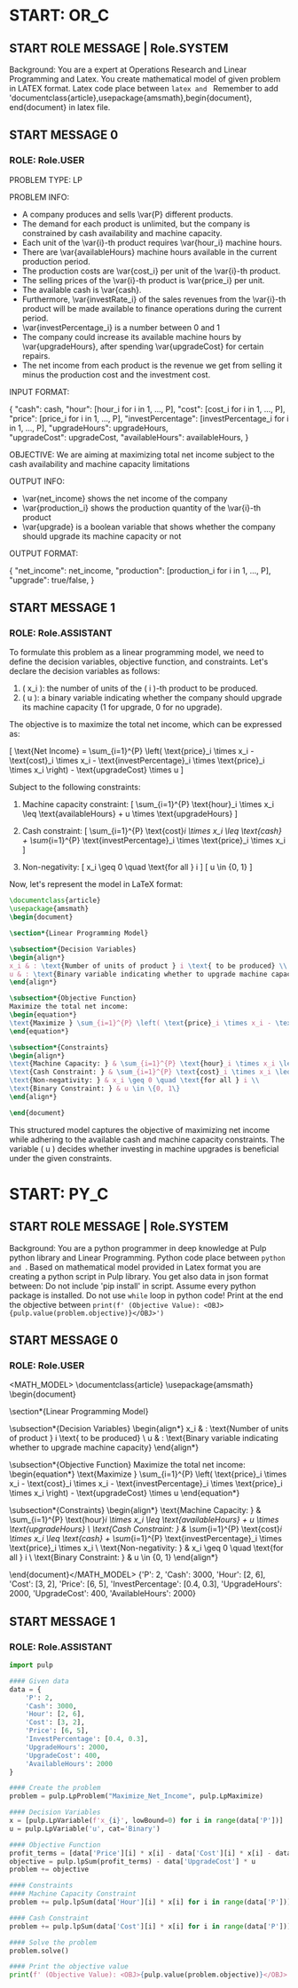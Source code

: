 # START: OR_C 
## START ROLE MESSAGE | Role.SYSTEM 
Background: You are a expert at Operations Research and Linear Programming and Latex. You create mathematical model of given problem in LATEX format. Latex code place between ```latex and ``` Remember to add 'documentclass{article},usepackage{amsmath},begin{document}, end{document} in latex file. 
## START MESSAGE 0 
### ROLE: Role.USER
<DESCRIPTION>
PROBLEM TYPE: LP

PROBLEM INFO: 

- A company produces and sells \var{P} different products. 
- The demand for each product is unlimited, but the company is constrained by cash availability and machine capacity.
- Each unit of the \var{i}-th product requires \var{hour_i} machine hours.
- There are \var{availableHours} machine hours available in the current production period.
- The production costs are \var{cost_i} per unit of the \var{i}-th product.
- The selling prices of the \var{i}-th product is \var{price_i} per unit.
- The available cash is \var{cash}.
- Furthermore, \var{investRate_i} of the sales revenues from the \var{i}-th product will be made available to finance operations during the current period.
- \var{investPercentage_i} is a number between 0 and 1
- The company could increase its available machine hours by \var{upgradeHours}, after spending \var{upgradeCost} for certain repairs. 
- The net income from each product is the revenue we get from selling it minus the production cost and the investment cost.

INPUT FORMAT:

{
    "cash": cash,
    "hour": [hour_i for i in 1, ..., P],
    "cost": [cost_i for i in 1, ..., P],
    "price": [price_i for i in 1, ..., P],
    "investPercentage": [investPercentage_i for i in 1, ..., P],
    "upgradeHours": upgradeHours,   
    "upgradeCost": upgradeCost,
    "availableHours": availableHours,
}

OBJECTIVE: We are aiming at maximizing total net income subject to the cash availability and machine capacity limitations

OUTPUT INFO:

- \var{net_income} shows the net income of the company
- \var{production_i} shows the production quantity of the \var{i}-th product
- \var{upgrade} is a boolean variable that shows whether the company should upgrade its machine capacity or not

OUTPUT FORMAT:

{
    "net_income": net_income,
    "production": [production_i for i in 1, ..., P],
    "upgrade": true/false,
}
</DESCRIPTION>


## START MESSAGE 1 
### ROLE: Role.ASSISTANT
To formulate this problem as a linear programming model, we need to define the decision variables, objective function, and constraints. Let's declare the decision variables as follows:

1. \( x_i \): the number of units of the \( i \)-th product to be produced.
2. \( u \): a binary variable indicating whether the company should upgrade its machine capacity (1 for upgrade, 0 for no upgrade).

The objective is to maximize the total net income, which can be expressed as:

\[
\text{Net Income} = \sum_{i=1}^{P} \left( \text{price}_i \times x_i - \text{cost}_i \times x_i - \text{investPercentage}_i \times \text{price}_i \times x_i \right) - \text{upgradeCost} \times u
\]

Subject to the following constraints:

1. Machine capacity constraint:
   \[
   \sum_{i=1}^{P} \text{hour}_i \times x_i \leq \text{availableHours} + u \times \text{upgradeHours}
   \]

2. Cash constraint:
   \[
   \sum_{i=1}^{P} \text{cost}_i \times x_i \leq \text{cash} + \sum_{i=1}^{P} \text{investPercentage}_i \times \text{price}_i \times x_i
   \]

3. Non-negativity:
   \[
   x_i \geq 0 \quad \text{for all } i
   \]
   \[
   u \in \{0, 1\}
   \]

Now, let's represent the model in LaTeX format:

```latex
\documentclass{article}
\usepackage{amsmath}
\begin{document}

\section*{Linear Programming Model}

\subsection*{Decision Variables}
\begin{align*}
x_i & : \text{Number of units of product } i \text{ to be produced} \\
u & : \text{Binary variable indicating whether to upgrade machine capacity}
\end{align*}

\subsection*{Objective Function}
Maximize the total net income:
\begin{equation*}
\text{Maximize } \sum_{i=1}^{P} \left( \text{price}_i \times x_i - \text{cost}_i \times x_i - \text{investPercentage}_i \times \text{price}_i \times x_i \right) - \text{upgradeCost} \times u
\end{equation*}

\subsection*{Constraints}
\begin{align*}
\text{Machine Capacity: } & \sum_{i=1}^{P} \text{hour}_i \times x_i \leq \text{availableHours} + u \times \text{upgradeHours} \\
\text{Cash Constraint: } & \sum_{i=1}^{P} \text{cost}_i \times x_i \leq \text{cash} + \sum_{i=1}^{P} \text{investPercentage}_i \times \text{price}_i \times x_i \\
\text{Non-negativity: } & x_i \geq 0 \quad \text{for all } i \\
\text{Binary Constraint: } & u \in \{0, 1\}
\end{align*}

\end{document}
```

This structured model captures the objective of maximizing net income while adhering to the available cash and machine capacity constraints. The variable \( u \) decides whether investing in machine upgrades is beneficial under the given constraints.

# START: PY_C 
## START ROLE MESSAGE | Role.SYSTEM 
Background: You are a python programmer in deep knowledge at Pulp python library and Linear Programming. Python code place between ```python and ```. Based on mathematical model provided in Latex format you are creating a python script in Pulp library. You get also data in json format between: <DATA></DATA> Do not include 'pip install' in script. Assume every python package is installed. Do not use `while` loop in python code! Print at the end the objective between <OBJ></OBJ> `print(f' (Objective Value): <OBJ>{pulp.value(problem.objective)}</OBJ>')` 
## START MESSAGE 0 
### ROLE: Role.USER
<MATH_MODEL>
\documentclass{article}
\usepackage{amsmath}
\begin{document}

\section*{Linear Programming Model}

\subsection*{Decision Variables}
\begin{align*}
x_i & : \text{Number of units of product } i \text{ to be produced} \\
u & : \text{Binary variable indicating whether to upgrade machine capacity}
\end{align*}

\subsection*{Objective Function}
Maximize the total net income:
\begin{equation*}
\text{Maximize } \sum_{i=1}^{P} \left( \text{price}_i \times x_i - \text{cost}_i \times x_i - \text{investPercentage}_i \times \text{price}_i \times x_i \right) - \text{upgradeCost} \times u
\end{equation*}

\subsection*{Constraints}
\begin{align*}
\text{Machine Capacity: } & \sum_{i=1}^{P} \text{hour}_i \times x_i \leq \text{availableHours} + u \times \text{upgradeHours} \\
\text{Cash Constraint: } & \sum_{i=1}^{P} \text{cost}_i \times x_i \leq \text{cash} + \sum_{i=1}^{P} \text{investPercentage}_i \times \text{price}_i \times x_i \\
\text{Non-negativity: } & x_i \geq 0 \quad \text{for all } i \\
\text{Binary Constraint: } & u \in \{0, 1\}
\end{align*}

\end{document}</MATH_MODEL>
<DATA>
{'P': 2, 'Cash': 3000, 'Hour': [2, 6], 'Cost': [3, 2], 'Price': [6, 5], 'InvestPercentage': [0.4, 0.3], 'UpgradeHours': 2000, 'UpgradeCost': 400, 'AvailableHours': 2000}</DATA>


## START MESSAGE 1 
### ROLE: Role.ASSISTANT
```python
import pulp

#### Given data
data = {
    'P': 2,
    'Cash': 3000,
    'Hour': [2, 6],
    'Cost': [3, 2],
    'Price': [6, 5],
    'InvestPercentage': [0.4, 0.3],
    'UpgradeHours': 2000,
    'UpgradeCost': 400,
    'AvailableHours': 2000
}

#### Create the problem
problem = pulp.LpProblem("Maximize_Net_Income", pulp.LpMaximize)

#### Decision Variables
x = [pulp.LpVariable(f'x_{i}', lowBound=0) for i in range(data['P'])]
u = pulp.LpVariable('u', cat='Binary')

#### Objective Function
profit_terms = [data['Price'][i] * x[i] - data['Cost'][i] * x[i] - data['InvestPercentage'][i] * data['Price'][i] * x[i] for i in range(data['P'])]
objective = pulp.lpSum(profit_terms) - data['UpgradeCost'] * u
problem += objective

#### Constraints
#### Machine Capacity Constraint
problem += pulp.lpSum(data['Hour'][i] * x[i] for i in range(data['P'])) <= data['AvailableHours'] + u * data['UpgradeHours']

#### Cash Constraint
problem += pulp.lpSum(data['Cost'][i] * x[i] for i in range(data['P'])) <= data['Cash'] + pulp.lpSum(data['InvestPercentage'][i] * data['Price'][i] * x[i] for i in range(data['P']))

#### Solve the problem
problem.solve()

#### Print the objective value
print(f' (Objective Value): <OBJ>{pulp.value(problem.objective)}</OBJ>')
```

